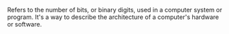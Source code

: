 Refers to the number of bits, or binary digits, used in a computer system or program. It's a way to describe the architecture of a computer's hardware or software.